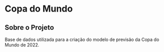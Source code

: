 # Copa do Mundo

## Sobre o Projeto
Base de dados utilizada para a criação do modelo de previsão da Copa do Mundo de 2022.
